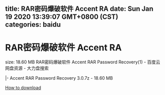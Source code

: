 
title: RAR密码爆破软件 Accent RA
date: Sun Jan 19 2020 13:39:07 GMT+0800 (CST)    
categories: baidu
---

# RAR密码爆破软件 Accent RA
size: 18.60 MB
 RAR密码爆破软件 Accent RAR Password Recovery(1) - 百度云网盘资源 - 大力盘搜索
 
|- Accent RAR Password Recovery 3.0.7z - 18.60 MB

[How to download](https://bpcam.bemobtrk.com/go/2ceec3aa-1ca2-46d6-b9ff-aaa5c184517c?jno=1993)